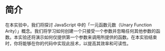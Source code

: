 # 简介

在本实验中，我们将探讨 JavaScript 中的「一元函数元数（Unary Function Arity）」概念。我们将学习如何创建一个只接受一个参数并忽略任何其他参数的函数。本实验还将演示如何仅提供第一个参数来调用所提供的函数。在本实验结束时，你将能够在你的代码中实现此技术，以提高其效率和可读性。
